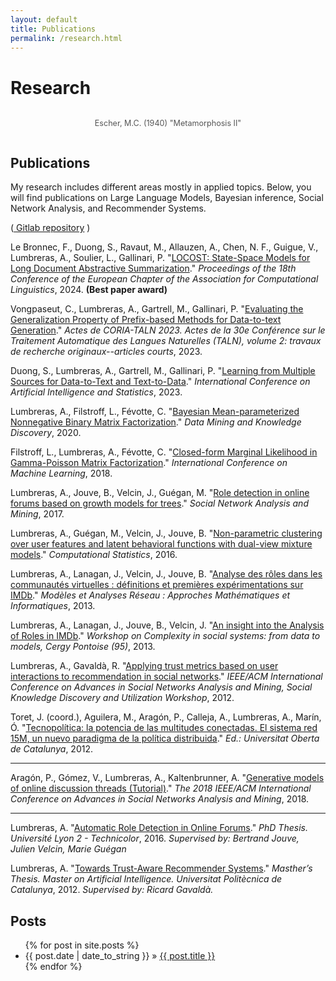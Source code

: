 ```yaml
---
layout: default
title: Publications
permalink: /research.html
---
```


# Research
<div style="text-align: center;">
    <figure style="display: inline-block;">
        <img src="{{site.baseurl}}/assets/img/metamorphose-2-2.png" alt="" style="max-width: 100%;" />
        <figcaption style="text-align: left; font-size: 0.9em; color: #555;">Escher, M.C. (1940) "Metamorphosis II"</figcaption>
    </figure>
</div>

<h2 class="section">Publications</h2>
My research includes different areas mostly in applied topics. Below, you will find publications on Large Language Models, Bayesian inference, Social Network Analysis, and Recommender Systems.
<p>
<div class="center-email">
(<a href="https://github.com/alumbreras?tab=repositories"><i class="fa fa-github fa-lg fa-fw"></i> Gitlab repository</a> )
</div>
</p>

Le Bronnec, F., Duong, S., Ravaut, M., Allauzen, A., Chen, N. F., Guigue, V., Lumbreras, A., Soulier, L., Gallinari, P. "[LOCOST: State-Space Models for Long Document Abstractive Summarization](https://example.com/locost-pdf)." *Proceedings of the 18th Conference of the European Chapter of the Association for Computational Linguistics*, 2024. **(Best paper award)**[<i class="fa fa-file-pdf-o fa-lg fa-fw"></i>](https://example.com/locost-pdf) <i class="fa fa-github fa-lg fa-fw"></i> <i class="fa fa-slideshare fa-lg fa-fw"></i> 

Vongpaseut, C., Lumbreras, A., Gartrell, M., Gallinari, P. "[Evaluating the Generalization Property of Prefix-based Methods for Data-to-text Generation](https://example.com/prefix-based-pdf)." *Actes de CORIA-TALN 2023. Actes de la 30e Conférence sur le Traitement Automatique des Langues Naturelles (TALN), volume 2: travaux de recherche originaux--articles courts*, 2023. [<i class="fa fa-file-pdf-o fa-lg fa-fw"></i>](https://example.com/prefix-based-pdf) <i class="fa fa-github fa-lg fa-fw"></i> <i class="fa fa-slideshare fa-lg fa-fw"></i>

Duong, S., Lumbreras, A., Gartrell, M., Gallinari, P. "[Learning from Multiple Sources for Data-to-Text and Text-to-Data](https://example.com/multiple-sources-pdf)." *International Conference on Artificial Intelligence and Statistics*, 2023. [<i class="fa fa-file-pdf-o fa-lg fa-fw"></i>](https://example.com/multiple-sources-pdf) <i class="fa fa-github fa-lg fa-fw"></i> <i class="fa fa-slideshare fa-lg fa-fw"></i>

Lumbreras, A., Filstroff, L., Févotte, C. "[Bayesian Mean-parameterized Nonnegative Binary Matrix Factorization](https://link.springer.com/article/10.1007/s10618-020-00712-w)." *Data Mining and Knowledge Discovery*, 2020. [<i class="fa fa-file-pdf-o fa-lg fa-fw"></i>](https://arxiv.org/abs/1812.06866) <i class="fa fa-github fa-lg fa-fw"></i> <i class="fa fa-slideshare fa-lg fa-fw"></i>

Filstroff, L., Lumbreras, A., Févotte, C. "[Closed-form Marginal Likelihood in Gamma-Poisson Matrix Factorization](http://proceedings.mlr.press/v80/filstroff18a/filstroff18a.pdf)." *International Conference on Machine Learning*, 2018. [<i class="fa fa-file-pdf-o fa-lg fa-fw"></i>](http://proceedings.mlr.press/v80/filstroff18a/filstroff18a.pdf) <i class="fa fa-github fa-lg fa-fw"></i> <i class="fa fa-slideshare fa-lg fa-fw"></i>

Lumbreras, A., Jouve, B., Velcin, J., Guégan, M. "[Role detection in online forums based on growth models for trees](https://www.springer.com/computer/database+management+%26+information+retrieval/journal/13278)." *Social Network Analysis and Mining*, 2017. [<i class="fa fa-file-pdf-o fa-lg fa-fw"></i>](https://www.springer.com/computer/database+management+%26+information+retrieval/journal/13278) <i class="fa fa-github fa-lg fa-fw"></i> <i class="fa fa-slideshare fa-lg fa-fw"></i>

Lumbreras, A., Guégan, M., Velcin, J., Jouve, B. "[Non-parametric clustering over user features and latent behavioral functions with dual-view mixture models](http://link.springer.com/article/10.1007/s00180-016-0668-0)." *Computational Statistics*, 2016. [<i class="fa fa-file-pdf-o fa-lg fa-fw"></i>]({{site.baseurl}}/assets/files/Lumbreras_et_al_2017_CompStats.pdf) [<i class="fa fa-github fa-lg fa-fw"></i>](https://github.com/alumbreras/Dual-DPGMM) <i class="fa fa-slideshare fa-lg fa-fw"></i>

Lumbreras, A., Lanagan, J., Velcin, J., Jouve, B. "[Analyse des rôles dans les communautés virtuelles : définitions et premières expérimentations sur IMDb](http://arxiv.org/ftp/arxiv/papers/1309/1309.7187.pdf)." *Modèles et Analyses Réseau : Approches Mathématiques et Informatiques*, 2013. [<i class="fa fa-file-pdf-o fa-lg fa-fw"></i>](http://arxiv.org/ftp/arxiv/papers/1309/1309.7187.pdf) <i class="fa fa-github fa-lg fa-fw"></i> <i class="fa fa-slideshare fa-lg fa-fw"></i>

Lumbreras, A., Lanagan, J., Jouve, B., Velcin, J. "[An insight into the Analysis of Roles in IMDb](http://complexity-in-social-systems.u-cergy.fr/?page_id=326)." *Workshop on Complexity in social systems: from data to models, Cergy Pontoise (95)*, 2013. [<i class="fa fa-file-pdf-o fa-lg fa-fw"></i>]({{site.baseurl}}/assets/files/Lumbreras_et_al_2013_1.pdf) <i class="fa fa-github fa-lg fa-fw"></i> [<i class="fa fa-slideshare fa-lg fa-fw"></i>]({{site.baseurl}}/assets/files/Lumbreras_et_al_2013_1_slides.pdf)

Lumbreras, A., Gavaldà, R. "[Applying trust metrics based on user interactions to recommendation in social networks](http://ieeexplore.ieee.org/document/6425600/)." *IEEE/ACM International Conference on Advances in Social Networks Analysis and Mining, Social Knowledge Discovery and Utilization Workshop*, 2012. [<i class="fa fa-file-pdf-o fa-lg fa-fw"></i>]({{site.baseurl}}/assets/files/Lumbreras_Gavalda_ASONAM_2012_extversion.pdf) [<i class="fa fa-github fa-lg fa-fw"></i>](https://bitbucket.org/alumbreras/trust-aware-recommender-system-for-tweets/) <i class="fa fa-slideshare fa-lg fa-fw"></i>

Toret, J. (coord.), Aguilera, M., Aragón, P., Calleja, A., Lumbreras, A., Marín, Ó. "[Tecnopolítica: la potencia de las multitudes conectadas. El sistema red 15M, un nuevo paradigma de la política distribuida](http://tecnopolitica.net/sites/default/files/1878-5799-3-PB%20%282%29.pdf)." *Ed.: Universitat Oberta de Catalunya*, 2012. [<i class="fa fa-file-pdf-o fa-lg fa-fw"></i>](http://tecnopolitica.net/sites/default/files/1878-5799-3-PB%20%282%29.pdf) <i class="fa fa-github fa-lg fa-fw"></i> <i class="fa fa-slideshare fa-lg fa-fw"></i>

-----

Aragón, P., Gómez, V., Lumbreras, A., Kaltenbrunner, A. "[Generative models of online discussion threads (Tutorial)](https://www.upf.edu/web/ai-ml/tutorial-asonam-2018)." *The 2018 IEEE/ACM International Conference on Advances in Social Networks Analysis and Mining*, 2018. [<i class="fa fa-file-pdf-o fa-lg fa-fw"></i>](https://www.upf.edu/web/ai-ml/tutorial-asonam-2018) <i class="fa fa-github fa-lg fa-fw"></i> [<i class="fa fa-slideshare fa-lg fa-fw"></i>](https://docs.google.com/presentation/d/1sHfJJKMrBTjN05J5qPf6LP6CqF5vwUX6kq0P7LCobmU/edit)

-----

Lumbreras, A. "[Automatic Role Detection in Online Forums](https://tel.archives-ouvertes.fr/tel-01439342/)." *PhD Thesis. Université Lyon 2 - Technicolor*, 2016. *Supervised by: Bertrand Jouve, Julien Velcin, Marie Guégan* [<i class="fa fa-file-pdf-o fa-lg fa-fw"></i>](https://tel.archives-ouvertes.fr/tel-01439342/) <i class="fa fa-github fa-lg fa-fw"></i> [<i class="fa fa-slideshare fa-lg fa-fw"></i>]({{site.url}}/files/PhD_soutenance.pdf)

Lumbreras, A. "[Towards Trust-Aware Recommender Systems](https://bitbucket.org/alumbreras/trust-aware-recommender-system-for-tweets)." *Masther’s Thesis. Master on Artificial Intelligence. Universitat Politècnica de Catalunya*, 2012. *Supervised by: Ricard Gavaldà.* [<i class="fa fa-file-pdf-o fa-lg fa-fw"></i>]({{site.baseurl}}/assets/files/Lumbreras_MasterThesis.pdf) [<i class="fa fa-github fa-lg fa-fw"></i>](https://bitbucket.org/alumbreras/trust-aware-recommender-system-for-tweets) [<i class="fa fa-slideshare fa-lg fa-fw"></i>](http://www.slideshare.net/anarcaster/towards-trustaware-recommender-systems)



<h2 class="section">Posts</h2>

<div>
  <ul class='posts'>
    {% for post in site.posts %}
      <li><span>{{ post.date | date_to_string }}</span> &raquo; <a href="{{ post.url }}">{{ post.title }}</a></li>
    {% endfor %}
</ul>
</div>